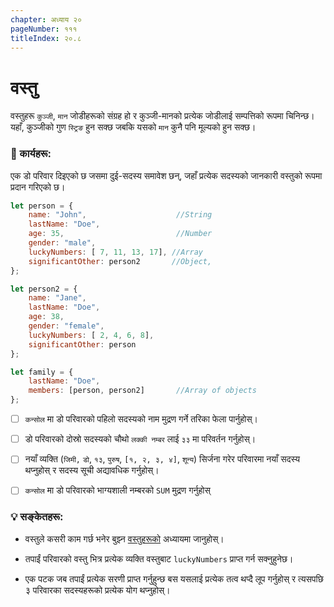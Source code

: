 ```yaml
---
chapter: अध्याय २०
pageNumber: १११
titleIndex: २०.८
---
```

# वस्तु

वस्तुहरू `कुञ्जी`, `मान` जोडीहरूको संग्रह हो र कुञ्जी-मानको प्रत्येक जोडीलाई सम्पत्तिको रूपमा चिनिन्छ। यहाँ, कुञ्जीको गुण `स्ट्रिङ` हुन सक्छ जबकि यसको `मान` कुनै पनि मूल्यको हुन सक्छ।

### 📝 कार्यहरू:

एक डो परिवार दिइएको छ जसमा दुई-सदस्य समावेश छन्, जहाँ प्रत्येक सदस्यको जानकारी वस्तुको रूपमा प्रदान गरिएको छ।

```javascript
let person = {
    name: "John",                    //String
    lastName: "Doe",
    age: 35,                         //Number
    gender: "male",
    luckyNumbers: [ 7, 11, 13, 17], //Array
    significantOther: person2       //Object, 
};

let person2 = {
    name: "Jane",
    lastName: "Doe",
    age: 38,
    gender: "female",
    luckyNumbers: [ 2, 4, 6, 8],
    significantOther: person
};

let family = {
    lastName: "Doe",
    members: [person, person2]       //Array of objects
};
```


* [ ] `कन्सोल` मा डो परिवारको पहिलो सदस्यको नाम मुद्रण गर्ने तरिका फेला पार्नुहोस्।

* [ ] डो परिवारको दोस्रो सदस्यको चौथो `लक्की नम्बर` लाई `३३` मा परिवर्तन गर्नुहोस्।

* [ ]  नयाँ व्यक्ति (`जिमी,` `डो`, `१३`, `पुरुष`, `[१, २, ३, ४]`, `शून्य`) सिर्जना गरेर परिवारमा नयाँ सदस्य थप्नुहोस् र सदस्य सूची अद्यावधिक गर्नुहोस्।

* [ ] `कन्सोल` मा डो परिवारको भाग्यशाली नम्बरको `SUM` मुद्रण गर्नुहोस्

### 💡 सङ्केतहरू:

* वस्तुले कसरी काम गर्छ भनेर बुझ्न [वस्तुहरूको](../objects/) अध्यायमा जानुहोस्।

* तपाईं परिवारको वस्तु भित्र प्रत्येक व्यक्ति वस्तुबाट `luckyNumbers` प्राप्त गर्न सक्नुहुनेछ।

* एक पटक जब तपाईं प्रत्येक सरणी प्राप्त गर्नुहुन्छ बस यसलाई प्रत्येक तत्व थप्दै लूप गर्नुहोस् र त्यसपछि ३ परिवारका सदस्यहरूको प्रत्येक योग थप्नुहोस्।
